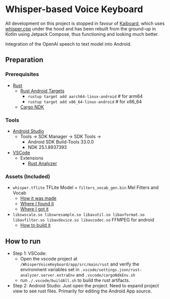 # Whisper-based Voice Keyboard

All development on this project is stopped in favour of [Kaiboard](https://github.com/kaisoapbox/kaiboard), which uses [whisper.cpp](https://github.com/ggerganov/whisper.cpp) under the hood and has been rebuilt from the ground-up in Kotlin using Jetpack Compose, thus functioning and looking much better.

Integration of the OpenAI speech to text model into Android.

## Preparation

### Prerequisites

- [Rust](https://rustup.rs/)
  - [Rust Android Targets](https://github.com/mozilla/rust-android-gradle#usage)
    - `rustup target add aarch64-linux-android` # for arm64
    - `rustup target add x86_64-linux-android` # for x86_64
  - [Cargo NDK](https://github.com/bbqsrc/cargo-ndk)

### Tools

- [Android Studio](https://developer.android.com/studio)
  - Tools -> SDK Manager -> SDK Tools ->
    - Android SDK Build-Tools 33.0.0
    - NDK 25.1.8937393
- [VSCode](https://code.visualstudio.com/)
  - Extensions
    - [Rust Analyzer](https://marketplace.visualstudio.com/items?itemName=rust-lang.rust-analyzer)

### Assets (Included)

- `whisper.tflite` TFLite Model + `filters_vocab_gen.bin` Mel Filters and Vocab
  - [How it was made](https://github.com/openai/whisper/discussions/11)
  - [Where I found it](https://github.com/openai/whisper/discussions/506)
  - [Where I got it](https://github.com/openai/whisper/discussions/443)
- `libswscale.so libswresample.so libavutil.so libavformat.so libavfilter.so libavdevice.so libavcodec.so` FFMPEG for android
  - [How to build it](https://github.com/Javernaut/ffmpeg-android-maker)

## How to run

- Step 1: VSCode:
  - Open the vscode project at `/WhisperVoiceKeyboard/app/src/main/rust` and verify the
    environment variables set in `.vscode/settings.json/rust-analyzer.server.extraEnv`
    and `.vscode/cargoNdkEnv.sh`
  - run `./.vscode/buildAll.sh` to build the rust artifacts.
- Step 2: Android Studio: Just open the project. Need to expand project view to see rust files.
  Primarily for editing the Android App source.
